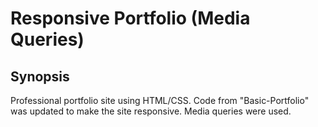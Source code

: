 # Responsive Portfolio (Media Queries)
## Synopsis
Professional portfolio site using HTML/CSS. Code from "Basic-Portfolio" was updated to make the site responsive. Media queries were used.
